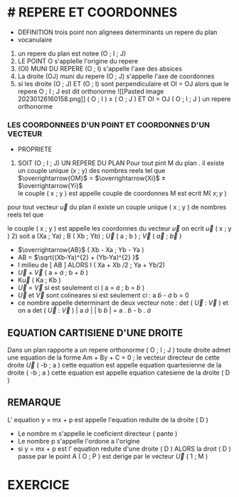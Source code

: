 # # REPERE ET COORDONNES 
- DEFINITION 
trois point non alignees determinants un repere du plan 
- vocanulaire 
1) un repere du plan est notee 
(O ; I ; J) 
2) LE POINT O s'applelle l'origine du repere 
3) (OI) MUNI DU REPERE (O ; I) s'appelle l'axe des absices 
4) La droite (OJ) muni du repere (O ; J) s'appelle l'axe de coordonnes 
5) si les droite (O ; J) ET (O ; I) sont perpendiculaire et OI = OJ alors que le repere O ; I ; J est dit orthonorme
![[Pasted image 20230126160158.png]]
( O ; I ) $\pm$ ( O ; J ) ET OI = OJ
( O ; I ; J ) un repere orthonorme 
### LES COORDONNEES D'UN POINT ET COORDONNES D'UN VECTEUR 
- PROPRIETE 
1) SOIT (O ; I ; J) UN REPERE DU PLAN 
Pour tout pint M du plan . il existe un couple unique (x ; y) des nombres reels tel que 
$\overrightarrow{OM}$ = $\overrightarrow{Xi}$  $\pm$   $\overrightarrow{Yi}$      
le couple ( x ; y ) est appelle couple de coordonnes M 
est ecrit M( $x  ;  y$ )

pour tout vecteur $\overrightarrow{u}$ du plan il existe un couple unique ( x ; y ) de nombres reels tel que 

le couple ( x ; y ) est appelle les coordonnes  du vecteur $\overrightarrow{u}$  on ecrit   $\overrightarrow{u}$ ( x ; y )
2) soit a (Xa ; Ya) ; B ( Xb ; Yb) ; $\overrightarrow{U}$  ( a ; b ) ; $\overrightarrow{V}$  ( $\overrightarrow{a}$  ;  $\overrightarrow{b}$ ) 
- $\overrightarrow{AB}$ ( Xb - Xa  ;  Yb - Ya )
- AB = $\sqrt{(Xb-Ya)^{2} + (Yb-Ya)^{2} }$ 
- I milieu de [ AB ] ALORS  I ( Xa + Xb /2 ; Ya + Yb/2)
- $\overrightarrow{U}$ + $\overrightarrow{V}$  ( a + $\acute{a}$  ; b +  $\acute{b}$  )
- K$\overrightarrow{u}$ ( Ka ; Kb )
- $\overrightarrow{U}$ = $\overrightarrow{V}$  si est seulement ci ( a = $\acute{a}$  ; b =  $\acute{b}$  )
- $\overrightarrow{U}$ et  $\overrightarrow{V}$  sont colineares si est seulement ci : a $\acute{b}$ -  $\acute{a}$ b = 0
- ce nombre appelle determinant de deux vecteur note : det  ( $\overrightarrow{U}$  : $\overrightarrow{V}$ )
et on a  det  ( $\overrightarrow {U}$ : $\overrightarrow{V}$ ) 
| a $\acute{a}$ |
| b $\acute{b}$ |   = a . $\acute{b}$ - b . $\acute{a}$ 
## EQUATION CARTISIENE D'UNE DROITE
Dans un plan rapporte a un repere orthonorme ( O ; I ; J )
toute droite admet une equation de la forme 
Am + By + C = 0 ; le vecteur directeur de cette droite  $\overrightarrow {U}$ ( -b ; a )
cette equation est appelle equation quartesienne de la droite ( -b ; a )
cette equation est appelle equation catesiene de la droite ( D )
## REMARQUE 
L' equation y = mx + p est appelle l'equation reduite de la droite ( D )
- Le nombre m s'appelle le coeficient directeur ( pante )
- Le nombre p s'appelle l'ordone a l'origine
- si y = mx + p est l' equation reduite d'une droite ( D )
ALORS la droit ( D ) passe par le point A ( O ; P ) est derige par le vecteur $\overrightarrow {U}$  ( 1 ; M )

# EXERCICE

